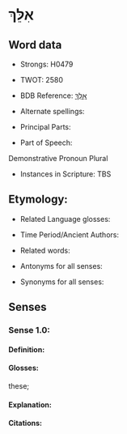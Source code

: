 # אִלֵּךְ

<!-- Status: S2="NeedsEdits" -->
<!-- Lexica used for edits:   -->

## Word data

* Strongs: H0479

* TWOT: 2580

* BDB Reference: [אִלֵּךְ](rc://en/bdb/dict/xa.ar.aa)

* Alternate spellings:

* Principal Parts:

* Part of Speech:

Demonstrative Pronoun Plural

* Instances in Scripture: TBS

## Etymology:

* Related Language glosses:

* Time Period/Ancient Authors:

* Related words:

* Antonyms for all senses:

* Synonyms for all senses:

## Senses

### Sense 1.0:

#### Definition:

#### Glosses:

these; 

#### Explanation:

#### Citations:



